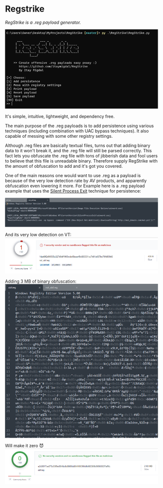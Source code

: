 
# Regstrike

*RegStrike is a .reg payload generator.*

![](/assets/ui.PNG)

It's simple, intuitive, lightweight, and dependency free.

The main purpose of the .reg payloads is to add persistence using various techniques (including combination with UAC bypass techniques).
It also capable of messing with some other registry settings. 

Although .reg files are basically textual files, turns out that adding binary data to it won't break it, and the .reg file will still be parsed correctly. This fact lets you obfuscate the .reg file with tons of jibberish data and fool users to believe that this file is unreadable binary. Therefore supply RegStrike with the amount of obfuscation to add and it's got you covered.

One of the main reasons one would want to use .reg as a payload is because of the very low detection rate by AV products, and apparently obfuscation even lowering it more. 
For Example here is a .reg payload example that uses the [Silent Process Exit](https://pentestlab.blog/2020/01/13/persistence-image-file-execution-options-injection/) technique for persistence:

![](/assets/not_obf.PNG)

And its very low detection on VT:
![](/assets/not_obf_vt.PNG)

Adding 3 MB of binary obfuscation:
![](/assets/obf.PNG)

Will make it zero :smiling_imp:
![](/assets/obf_vt.PNG)

